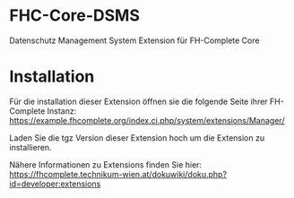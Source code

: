 # FHC-Core-DSMS
Datenschutz Management System Extension für FH-Complete Core

# Installation

Für die installation dieser Extension öffnen sie die folgende Seite ihrer FH-Complete Instanz:
https://example.fhcomplete.org/index.ci.php/system/extensions/Manager/

Laden Sie die tgz Version dieser Extension hoch um die Extension zu installieren.

Nähere Informationen zu Extensions finden Sie hier:
https://fhcomplete.technikum-wien.at/dokuwiki/doku.php?id=developer:extensions
